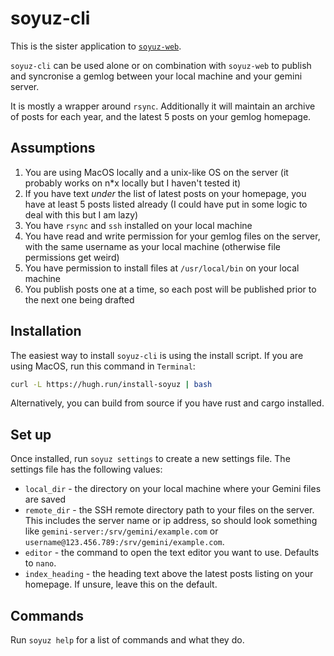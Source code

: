 # soyuz-cli

This is the sister application to [`soyuz-web`](https://github.com/hughrun/soyuz-web).

`soyuz-cli` can be used alone or on combination with `soyuz-web` to publish and syncronise a gemlog between your local machine and your gemini server.

It is mostly a wrapper around `rsync`. Additionally it will maintain an archive of posts for each year, and the latest 5 posts on your gemlog homepage.

## Assumptions

1. You are using MacOS locally and a unix-like OS on the server (it probably works on n*x locally but I haven't tested it)
2. If you have text _under_ the list of latest posts on your homepage, you have at least 5 posts listed already (I could have put in some logic to deal with this but I am lazy)
3. You have `rsync` and `ssh` installed on your local machine
4. You have read and write permission for your gemlog files on the server, with the same username as your local machine (otherwise file permissions get weird)
5. You have permission to install files at `/usr/local/bin` on your local machine
6. You publish posts one at a time, so each post will be published prior to the next one being drafted

## Installation

The easiest way to install `soyuz-cli` is using the install script. If you are using MacOS, run this command in `Terminal`:

```sh
curl -L https://hugh.run/install-soyuz | bash
```

Alternatively, you can build from source if you have rust and cargo installed.

## Set up

Once installed, run `soyuz settings` to create a new settings file. The settings file has the following values:

* `local_dir` - the directory on your local machine where your Gemini files are saved
* `remote_dir` - the SSH remote directory path to your files on the server. This includes the server name or ip address, so should look something like `gemini-server:/srv/gemini/example.com` or `username@123.456.789:/srv/gemini/example.com`.
* `editor` - the command to open the text editor you want to use. Defaults to `nano`.
* `index_heading` - the heading text above the latest posts listing on your homepage. If unsure, leave this on the default.

## Commands

Run `soyuz help` for a list of commands and what they do.